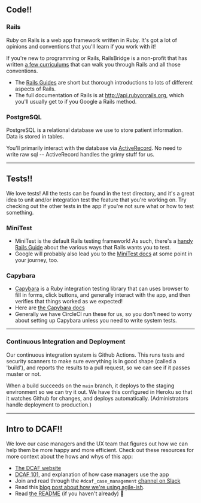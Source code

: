 ## Code!!
### Rails
Ruby on Rails is a web app framework written in Ruby. It's got a lot of opinions and conventions that you'll learn if you work with it! 

If you're new to programming or Rails, RailsBridge is a non-profit that has written [a few curriculums](http://docs.railsbridge.org/docs/) that can walk you through Rails and all those conventions.

* The [Rails Guides](http://guides.rubyonrails.org/) are short but thorough introductions to lots of different aspects of Rails.
* The full documentation of Rails is at http://api.rubyonrails.org, which you'll usually get to if you Google a Rails method.

### PostgreSQL
PostgreSQL is a relational database we use to store patient information. Data is stored in tables.

You'll primarily interact with the database via [ActiveRecord](http://guides.rubyonrails.org/active_record_basics.html). No need to write raw sql -- ActiveRecord handles the grimy stuff for us.

---

## Tests!!
We love tests! All the tests can be found in the test directory, and it's a great idea to unit and/or integration test the feature that you're working on. Try checking out the other tests in the app if you're not sure what or how to test something.

### MiniTest
* MiniTest is the default Rails testing framework! As such, there's a [handy Rails Guide](http://guides.rubyonrails.org/testing.html) about the various ways that Rails wants you to test.
* Google will probably also lead you to the [MiniTest docs](http://ruby-doc.org/stdlib-2.0.0/libdoc/minitest/rdoc/MiniTest.html) at some point in your journey, too.

### Capybara

* [Capybara](http://teamcapybara.github.io/capybara/) is a Ruby integration testing library that can uses browser to fill in forms, click buttons, and generally interact with the app, and then verifies that things worked as we expected!
* Here are [the Capybara docs](http://www.rubydoc.info/github/teamcapybara/capybara/master)
* Generally we have CircleCI run these for us, so you don't need to worry about setting up Capybara unless you need to write system tests.

---

### Continuous Integration and Deployment

Our continuous integration system is Github Actions. This runs tests and security scanners to make sure everything is in good shape (called a 'build'), and reports the results to a pull request, so we can see if it passes muster or not.

When a build succeeds on the `main` branch, it deploys to the staging environment so we can try it out. We have this configured in Heroku so that it watches Github for changes, and deploys automatically. (Administrators handle deployment to production.)

---

## Intro to DCAF!!
We love our case managers and the UX team that figures out how we can help them be more happy and more efficient. Check out these resources for more context about the hows and whys of this app:
* [The DCAF website](https://dcabortionfund.org)
* [DCAF 101](DCAF_101.md), and explanation of how case managers use the app
* Join and read through the `#dcaf_case_management` [channel on Slack](https://codefordc.slack.com/messages/dcaf_case_management/files/)
* Read this [blog post about how we're using agile-ish](https://codefordc.github.io/blog/2016/09/12/code-for-dcaf.html).
* Read [the README](https://github.com/DCAFEngineering/dcaf_case_management/) (if you haven't already) :sparkling_heart:
